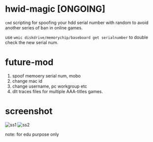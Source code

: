 # hwid-magic [ONGOING]

`cmd` scripting for spoofing your hdd serial number with random to avoid another series of ban in online games.

use `wmic diskdrive/memorychip/baseboard get serialnumber` to double check the new serial num.

# future-mod
1) spoof memoery serial num, mobo
2) change mac id
3) change username, pc workgroup etc
4) dlt traces files for multiple AAA-titles games.

# screenshot
![ss1](https://user-images.githubusercontent.com/51852197/110731470-5421c200-825d-11eb-8076-0b2b6e4294ce.PNG)
![ss2](https://user-images.githubusercontent.com/51852197/110731482-571cb280-825d-11eb-9c4d-50915be3455a.PNG)

note: for edu purpose only
